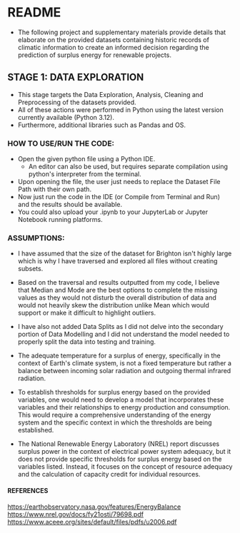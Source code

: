 # README
- The following project and supplementary materials provide details that elaborate on the provided datasets containing historic records of climatic information to create an informed decision regarding the prediction of surplus energy for renewable projects.

## STAGE 1: DATA EXPLORATION

- This stage targets the Data Exploration, Analysis, Cleaning and Preprocessing of the datasets provided.
- All of these actions were performed in Python using the latest version currently available (Python 3.12).
- Furthermore, additional libraries such as Pandas and OS.


### HOW TO USE/RUN THE CODE:

- Open the given python file using a Python IDE.
    - An editor can also be used, but requires separate compilation using python's interpreter from the terminal.
- Upon opening the file, the user just needs to replace the Dataset File Path with their own path.
- Now just run the code in the IDE (or Compile from Terminal and Run) and the results should be available.
- You could also upload your .ipynb to your JupyterLab or Jupyter Notebook running platforms.


### ASSUMPTIONS:

- I have assumed that the size of the dataset for Brighton isn't highly large which is why I have traversed and explored all files without creating subsets.
- Based on the traversal and results outputted from my code, I believe that Median and Mode are the best options to complete the missing values as they would not disturb the overall distribution of data and would not heavily skew the distribution unlike Mean which would support or make it difficult to highlight outliers.
- I have also not added Data Splits as I did not delve into the secondary portion of Data Modelling and I did not understand the model needed to properly split the data into testing and training.

- The adequate temperature for a surplus of energy, specifically in the context of Earth's climate system, is not a fixed temperature but rather a balance between incoming solar radiation and outgoing thermal infrared radiation.
- To establish thresholds for surplus energy based on the provided variables, one would need to develop a model that incorporates these variables and their relationships to energy production and consumption. This would require a comprehensive understanding of the energy system and the specific context in which the thresholds are being established.
- The National Renewable Energy Laboratory (NREL) report discusses surplus power in the context of electrical power system adequacy, but it does not provide specific thresholds for surplus energy based on the variables listed. Instead, it focuses on the concept of resource adequacy and the calculation of capacity credit for individual resources.


#### REFERENCES
https://earthobservatory.nasa.gov/features/EnergyBalance
https://www.nrel.gov/docs/fy21osti/79698.pdf
https://www.aceee.org/sites/default/files/pdfs/u2006.pdf